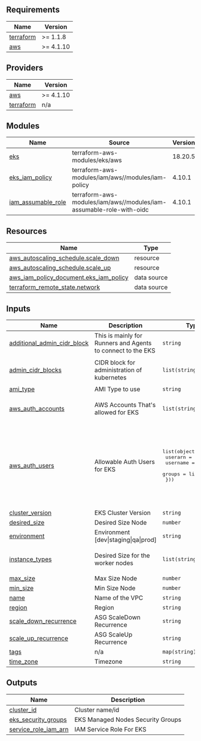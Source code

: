 <!-- BEGIN_TF_DOCS -->
## Requirements

| Name | Version |
|------|---------|
| <a name="requirement_terraform"></a> [terraform](#requirement\_terraform) | >= 1.1.8 |
| <a name="requirement_aws"></a> [aws](#requirement\_aws) | >= 4.1.10 |

## Providers

| Name | Version |
|------|---------|
| <a name="provider_aws"></a> [aws](#provider\_aws) | >= 4.1.10 |
| <a name="provider_terraform"></a> [terraform](#provider\_terraform) | n/a |

## Modules

| Name | Source | Version |
|------|--------|---------|
| <a name="module_eks"></a> [eks](#module\_eks) | terraform-aws-modules/eks/aws | 18.20.5 |
| <a name="module_eks_iam_policy"></a> [eks\_iam\_policy](#module\_eks\_iam\_policy) | terraform-aws-modules/iam/aws//modules/iam-policy | 4.10.1 |
| <a name="module_iam_assumable_role"></a> [iam\_assumable\_role](#module\_iam\_assumable\_role) | terraform-aws-modules/iam/aws//modules/iam-assumable-role-with-oidc | 4.10.1 |

## Resources

| Name | Type |
|------|------|
| [aws_autoscaling_schedule.scale_down](https://registry.terraform.io/providers/hashicorp/aws/latest/docs/resources/autoscaling_schedule) | resource |
| [aws_autoscaling_schedule.scale_up](https://registry.terraform.io/providers/hashicorp/aws/latest/docs/resources/autoscaling_schedule) | resource |
| [aws_iam_policy_document.eks_iam_policy](https://registry.terraform.io/providers/hashicorp/aws/latest/docs/data-sources/iam_policy_document) | data source |
| [terraform_remote_state.network](https://registry.terraform.io/providers/hashicorp/terraform/latest/docs/data-sources/remote_state) | data source |

## Inputs

| Name | Description | Type | Default | Required |
|------|-------------|------|---------|:--------:|
| <a name="input_additional_admin_cidr_block"></a> [additional\_admin\_cidr\_block](#input\_additional\_admin\_cidr\_block) | This is mainly for Runners and Agents to connect to the EKS | `string` | `null` | no |
| <a name="input_admin_cidr_blocks"></a> [admin\_cidr\_blocks](#input\_admin\_cidr\_blocks) | CIDR block for administration of kubernetes | `list(string)` | <pre>[<br>  "0.0.0.0/0"<br>]</pre> | no |
| <a name="input_ami_type"></a> [ami\_type](#input\_ami\_type) | AMI Type to use | `string` | `"AL2_x86_64"` | no |
| <a name="input_aws_auth_accounts"></a> [aws\_auth\_accounts](#input\_aws\_auth\_accounts) | AWS Accounts That's allowed for EKS | `list(string)` | <pre>[<br>  "418070932336"<br>]</pre> | no |
| <a name="input_aws_auth_users"></a> [aws\_auth\_users](#input\_aws\_auth\_users) | Allowable Auth Users for EKS | <pre>list(object({<br>    userarn  = string<br>    username = string<br>    groups   = list(string)<br>  }))</pre> | <pre>[<br>  {<br>    "groups": [<br>      "system:masters",<br>      "system:nodes"<br>    ],<br>    "userarn": "arn:aws:iam::418070932336:user/adelbert",<br>    "username": "adelbert"<br>  }<br>]</pre> | no |
| <a name="input_cluster_version"></a> [cluster\_version](#input\_cluster\_version) | EKS Cluster Version | `string` | `"1.22"` | no |
| <a name="input_desired_size"></a> [desired\_size](#input\_desired\_size) | Desired Size Node | `number` | `2` | no |
| <a name="input_environment"></a> [environment](#input\_environment) | Environment [dev\|staging\|qa\|prod] | `string` | `"dev"` | no |
| <a name="input_instance_types"></a> [instance\_types](#input\_instance\_types) | Desired Size for the worker nodes | `list(string)` | <pre>[<br>  "t3.medium"<br>]</pre> | no |
| <a name="input_max_size"></a> [max\_size](#input\_max\_size) | Max Size Node | `number` | `5` | no |
| <a name="input_min_size"></a> [min\_size](#input\_min\_size) | Min Size Node | `number` | `2` | no |
| <a name="input_name"></a> [name](#input\_name) | Name of the VPC | `string` | `"acmecorp"` | no |
| <a name="input_region"></a> [region](#input\_region) | Region | `string` | `"eu-north-1"` | no |
| <a name="input_scale_down_recurrence"></a> [scale\_down\_recurrence](#input\_scale\_down\_recurrence) | ASG ScaleDown Recurrence | `string` | `"0 20 * * MON-FRI"` | no |
| <a name="input_scale_up_recurrence"></a> [scale\_up\_recurrence](#input\_scale\_up\_recurrence) | ASG ScaleUp Recurrence | `string` | `"0 7 * * MON-FRI"` | no |
| <a name="input_tags"></a> [tags](#input\_tags) | n/a | `map(string)` | `{}` | no |
| <a name="input_time_zone"></a> [time\_zone](#input\_time\_zone) | Timezone | `string` | `"Europe/Dublin"` | no |

## Outputs

| Name | Description |
|------|-------------|
| <a name="output_cluster_id"></a> [cluster\_id](#output\_cluster\_id) | Cluster name/id |
| <a name="output_eks_security_groups"></a> [eks\_security\_groups](#output\_eks\_security\_groups) | EKS Managed Nodes Security Groups |
| <a name="output_service_role_iam_arn"></a> [service\_role\_iam\_arn](#output\_service\_role\_iam\_arn) | IAM Service Role For EKS |
<!-- END_TF_DOCS -->
